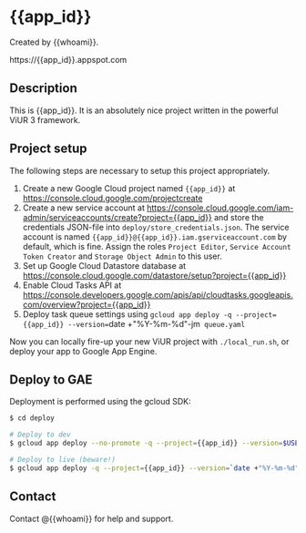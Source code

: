 # {{app_id}}

Created by {{whoami}}.

https://{{app_id}}.appspot.com

## Description

This is {{app_id}}. It is an absolutely nice project written in the powerful ViUR 3 framework.

## Project setup

The following steps are necessary to setup this project appropriately.

1. Create a new Google Cloud project named `{{app_id}}` at https://console.cloud.google.com/projectcreate
2. Create a new service account at https://console.cloud.google.com/iam-admin/serviceaccounts/create?project={{app_id}} and store the credentials JSON-file into `deploy/store_credentials.json`. The service account is named `{{app_id}}@{{app_id}}.iam.gserviceaccount.com` by default, which is fine. Assign the roles `Project Editor`, `Service Account Token Creator` and `Storage Object Admin` to this user.
3. Set up Google Cloud Datastore database at https://console.cloud.google.com/datastore/setup?project={{app_id}}
4. Enable Cloud Tasks API at https://console.developers.google.com/apis/api/cloudtasks.googleapis.com/overview?project={{app_id}}
5. Deploy task queue settings using `gcloud app deploy -q --project={{app_id}} --version=`date +"%Y-%m-%d"-jm` queue.yaml`


Now you can locally fire-up your new ViUR project with `./local_run.sh`, or deploy your app to Google App Engine.

## Deploy to GAE

Deployment is performed using the gcloud SDK:

```bash
$ cd deploy

# Deploy to dev
$ gcloud app deploy --no-promote -q --project={{app_id}} --version=$USER-dev

# Deploy to live (beware!)
$ gcloud app deploy -q --project={{app_id}} --version=`date +"%Y-%m-%d"-$USER`
```

## Contact

Contact @{{whoami}} for help and support.

